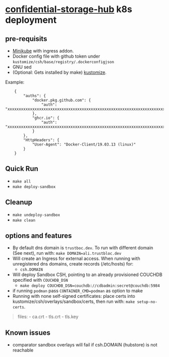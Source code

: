 # [confidential-storage-hub](https://github.com/trustbloc/edge-service) k8s deployment #


## pre-requisits
* [Minikube](https://minikube.sigs.k8s.io/docs/start/) with ingress addon.
* Docker config file with github token under `kustomize/csh/base/registry/.dockerconfigjson`
* GNU sed
* (Optional: Gets installed by make) [kustomize](https://kubectl.docs.kubernetes.io/installation/kustomize/).

Example:

		{
			"auths": {
				"docker.pkg.github.com": {
					"auth": "xxxxxxxxxxxxxxxxxxxxxxxxxxxxxxxxxxxxxxxxxxxxxxxxxxxxxxxxxxxxxxxxxxxxxxxx"
				},
				"ghcr.io": {
					"auth": "xxxxxxxxxxxxxxxxxxxxxxxxxxxxxxxxxxxxxxxxxxxxxxxxxxxxxxxxxxxxxxxxxxxxxxxx"
				}
			},
			"HttpHeaders": {
				"User-Agent": "Docker-Client/19.03.13 (linux)"
			}
		}

## Quick Run
* `make all`
* `make deploy-sandbox`

## Cleanup
* `make undeploy-sandbox`
* `make clean`

## options and features
* By default dns domain is `trustboc.dev`. To run with different domain (See next), run with: `make DOMAIN=ali.trustbloc.dev`
* Will create an Ingress for external access. When running with unregistered dns domains, create records (/etc/hosts) for:
	- `csh.DOMAIN`
* Will deploy Sandbox CSH, pointing to an already provisioned COUCHDB specified with `COUCHDB_DSN`
	- `make deploy COUCHDB_DSN=couchdb://cdbadmin:secret@couchdb:5984`
* if running `podman` pass `CONTAINER_CMD=podman` as option to make
* Running with none self-signed certificates: place certs into kustomize/csh/overlays/sandbox/certs, then run with: `make setup-no-certs`.
>files:
	- ca.crt
	- tls.crt
	- tls.key

## Known issues
* comparator sandbox overlays will fail if csh.DOMAIN (hubstore)
is not reachable
